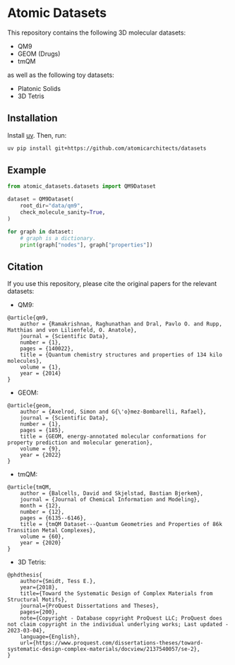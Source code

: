 # Atomic Datasets

This repository contains the following 3D molecular datasets:
- QM9
- GEOM (Drugs)
- tmQM

as well as the following toy datasets:
- Platonic Solids
- 3D Tetris

## Installation
Install [uv](https://docs.astral.sh/uv/getting-started/installation/).
Then, run:
```bash
uv pip install git+https://github.com/atomicarchitects/datasets
```

## Example
```python
from atomic_datasets.datasets import QM9Dataset

dataset = QM9Dataset(
    root_dir="data/qm9",
    check_molecule_sanity=True,
)

for graph in dataset:
	# graph is a dictionary.
	print(graph["nodes"], graph["properties"])
```

## Citation

If you use this repository, please cite the original papers for the relevant datasets:
- QM9:
```
@article{qm9,
	author = {Ramakrishnan, Raghunathan and Dral, Pavlo O. and Rupp, Matthias and von Lilienfeld, O. Anatole},
	journal = {Scientific Data},
	number = {1},
	pages = {140022},
	title = {Quantum chemistry structures and properties of 134 kilo molecules},
	volume = {1},
	year = {2014}
}
```
- GEOM:
```
@article{geom,
	author = {Axelrod, Simon and G{\'o}mez-Bombarelli, Rafael},
	journal = {Scientific Data},
	number = {1},
	pages = {185},
	title = {GEOM, energy-annotated molecular conformations for property prediction and molecular generation},
	volume = {9},
	year = {2022}
}
```
- tmQM:
```
@article{tmQM,
	author = {Balcells, David and Skjelstad, Bastian Bjerkem},
	journal = {Journal of Chemical Information and Modeling},
	month = {12},
	number = {12},
	pages = {6135--6146},
	title = {tmQM Dataset---Quantum Geometries and Properties of 86k Transition Metal Complexes},
	volume = {60},
	year = {2020}
}
```
- 3D Tetris:
```
@phdthesis{
    author={Smidt, Tess E.},
    year={2018},
    title={Toward the Systematic Design of Complex Materials from Structural Motifs},
    journal={ProQuest Dissertations and Theses},
    pages={200},
    note={Copyright - Database copyright ProQuest LLC; ProQuest does not claim copyright in the individual underlying works; Last updated - 2023-03-04},
    language={English},
    url={https://www.proquest.com/dissertations-theses/toward-systematic-design-complex-materials/docview/2137540057/se-2},
}
```


